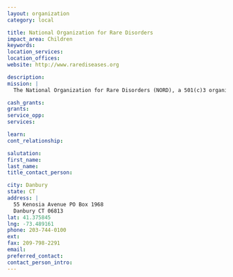 ```yaml
---
layout: organization
category: local

title: National Organization for Rare Disorders
impact_area: Children
keywords: 
location_services: 
location_offices: 
website: http://www.rarediseases.org

description: 
mission: |
  The National Organization for Rare Disorders (NORD), a 501(c)3 organization, is a unique federation of voluntary health organizations dedicated to helping people with rare "orphan" diseases and assisting the organizations that serve them. NORD is committed to the identification, treatment, and cure of rare disorders through programs of education, advocacy, research, and service.

cash_grants: 
grants: 
service_opp: 
services: 

learn: 
cont_relationship: 

salutation: 
first_name: 
last_name: 
title_contact_person: 

city: Danbury
state: CT
address: |
  55 Kenosia Avenue PO Box 1968  
  Danbury CT 06813
lat: 41.375845
lng: -73.489161
phone: 203-744-0100
ext: 
fax: 209-798-2291
email: 
preferred_contact: 
contact_person_intro: 
---
```

